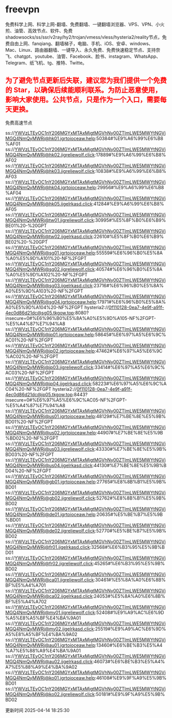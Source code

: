 # freevpn

免费科学上网、科学上网-翻墙、免费翻墙、一键翻墙浏览器、VPS、VPN、小火煎、油管、高效节点、软件、免费shadowsocks/ss/ssr/v2ray/hy2/trojan/vmess/vless/hysteria2/reality节点，免费自由上网、fanqiang、翻墙梯子，电脑、手机、iOS、安卓、windows、Mac、Linux、路由器翻墙、一键导入、永久免费、免费快速稳定节点、支持奈飞、chatgpt、youtube、油管、Facebook、脸书、instagram、WhatsApp、Telegram、纸飞机、tg、推特、Twitte。

## <font color="red">为了避免节点更新后失联，建议您为我们提供一个免费的 Star，以确保后续能顺利联系。为防止恶意使用，影响大家使用。公共节点，只是作为一个入口，需要每天更换。</font>

免费高速节点

ss://YWVzLTEyOC1nY206MGYxMTAxMjgtMGVhNy00ZTlmLWE5MWYtNGVjMGQ4NmQyMWRj@hk01.jgrtoioceaw.help:50384#%E9%A6%99%E6%B8%AF01
ss://YWVzLTEyOC1nY206MGYxMTAxMjgtMGVhNy00ZTlmLWE5MWYtNGVjMGQ4NmQyMWRj@hk02.jigreliewolf.click:17889#%E9%A6%99%E6%B8%AF02
ss://YWVzLTEyOC1nY206MGYxMTAxMjgtMGVhNy00ZTlmLWE5MWYtNGVjMGQ4NmQyMWRj@hk03.jigreliewolf.click:10838#%E9%A6%99%E6%B8%AF03
ss://YWVzLTEyOC1nY206MGYxMTAxMjgtMGVhNy00ZTlmLWE5MWYtNGVjMGQ4NmQyMWRj@hk04.jgrtoioceaw.help:29956#%E9%A6%99%E6%B8%AF04
ss://YWVzLTEyOC1nY206MGYxMTAxMjgtMGVhNy00ZTlmLWE5MWYtNGVjMGQ4NmQyMWRj@hk05.ijgelrkasd.click:41284#%E9%A6%99%E6%B8%AF05
ss://YWVzLTEyOC1nY206MGYxMTAxMjgtMGVhNy00ZTlmLWE5MWYtNGVjMGQ4NmQyMWRj@tw01.jigreliewolf.click:30995#%E5%8F%B0%E6%B9%BE01%20-%20GPT
ss://YWVzLTEyOC1nY206MGYxMTAxMjgtMGVhNy00ZTlmLWE5MWYtNGVjMGQ4NmQyMWRj@tw02.ijgelrkasd.click:22610#%E5%8F%B0%E6%B9%BE02%20-%20GPT
ss://YWVzLTEyOC1nY206MGYxMTAxMjgtMGVhNy00ZTlmLWE5MWYtNGVjMGQ4NmQyMWRj@sg01.jgrtoioceaw.help:55559#%E6%96%B0%E5%8A%A0%E5%9D%A101%20-NF%2FGPT
ss://YWVzLTEyOC1nY206MGYxMTAxMjgtMGVhNy00ZTlmLWE5MWYtNGVjMGQ4NmQyMWRj@sg02.jigreliewolf.click:40574#%E6%96%B0%E5%8A%A0%E5%9D%A102%20-NF%2FGPT
ss://YWVzLTEyOC1nY206MGYxMTAxMjgtMGVhNy00ZTlmLWE5MWYtNGVjMGQ4NmQyMWRj@sg03.ijgelrkasd.click:23716#%E6%96%B0%E5%8A%A0%E5%9D%A103%20-NF%2FGPT
ss://YWVzLTEyOC1nY206MGYxMTAxMjgtMGVhNy00ZTlmLWE5MWYtNGVjMGQ4NmQyMWRj@sg04.jgrtoioceaw.help:17971#%E6%96%B0%E5%8A%A0%E5%9D%A104%20-NF%2FGPT
hysteria2://0f110128-0ea7-4e9f-a91f-4ec0d86d21dc@sg05.tkgow.top:8080?insecure=0#%E6%96%B0%E5%8A%A0%E5%9D%A105-NF%2FGPT-%E5%A4%87%E7%94%A8
ss://YWVzLTEyOC1nY206MGYxMTAxMjgtMGVhNy00ZTlmLWE5MWYtNGVjMGQ4NmQyMWRj@jp01.jgrtoioceaw.help:58645#%E6%97%A5%E6%9C%AC01%20-NF%2FGPT
ss://YWVzLTEyOC1nY206MGYxMTAxMjgtMGVhNy00ZTlmLWE5MWYtNGVjMGQ4NmQyMWRj@jp02.jgrtoioceaw.help:47462#%E6%97%A5%E6%9C%AC02%20-NF%2FGPT
ss://YWVzLTEyOC1nY206MGYxMTAxMjgtMGVhNy00ZTlmLWE5MWYtNGVjMGQ4NmQyMWRj@jp03.jigreliewolf.click:33414#%E6%97%A5%E6%9C%AC03%20-NF%2FGPT
ss://YWVzLTEyOC1nY206MGYxMTAxMjgtMGVhNy00ZTlmLWE5MWYtNGVjMGQ4NmQyMWRj@jp04.ijgelrkasd.click:58223#%E6%97%A5%E6%9C%AC04%20-NF%2FGPT
hysteria2://0f110128-0ea7-4e9f-a91f-4ec0d86d21dc@jp05.tkgow.top:8443?insecure=0#%E6%97%A5%E6%9C%AC05-NF%2FGPT-%E5%A4%87%E7%94%A8
ss://YWVzLTEyOC1nY206MGYxMTAxMjgtMGVhNy00ZTlmLWE5MWYtNGVjMGQ4NmQyMWRj@us01.jgrtoioceaw.help:48129#%E7%BE%8E%E5%9B%BD01%20-NF%2FGPT
ss://YWVzLTEyOC1nY206MGYxMTAxMjgtMGVhNy00ZTlmLWE5MWYtNGVjMGQ4NmQyMWRj@us02.jgrtoioceaw.help:44907#%E7%BE%8E%E5%9B%BD02%20-NF%2FGPT
ss://YWVzLTEyOC1nY206MGYxMTAxMjgtMGVhNy00ZTlmLWE5MWYtNGVjMGQ4NmQyMWRj@us03.jigreliewolf.click:43330#%E7%BE%8E%E5%9B%BD03%20-NF%2FGPT
ss://YWVzLTEyOC1nY206MGYxMTAxMjgtMGVhNy00ZTlmLWE5MWYtNGVjMGQ4NmQyMWRj@us04.ijgelrkasd.click:44130#%E7%BE%8E%E5%9B%BD04%20-NF%2FGPT
ss://YWVzLTEyOC1nY206MGYxMTAxMjgtMGVhNy00ZTlmLWE5MWYtNGVjMGQ4NmQyMWRj@gb01.jgrtoioceaw.help:27765#%E8%8B%B1%E5%9B%BD01
ss://YWVzLTEyOC1nY206MGYxMTAxMjgtMGVhNy00ZTlmLWE5MWYtNGVjMGQ4NmQyMWRj@gb02.jigreliewolf.click:52762#%E8%8B%B1%E5%9B%BD02
ss://YWVzLTEyOC1nY206MGYxMTAxMjgtMGVhNy00ZTlmLWE5MWYtNGVjMGQ4NmQyMWRj@de01.jgrtoioceaw.help:20635#%E5%BE%B7%E5%9B%BD01
ss://YWVzLTEyOC1nY206MGYxMTAxMjgtMGVhNy00ZTlmLWE5MWYtNGVjMGQ4NmQyMWRj@de02.jigreliewolf.click:52770#%E5%BE%B7%E5%9B%BD02
ss://YWVzLTEyOC1nY206MGYxMTAxMjgtMGVhNy00ZTlmLWE5MWYtNGVjMGQ4NmQyMWRj@fr01.ijgelrkasd.click:32568#%E6%B3%95%E5%9B%BD01
ss://YWVzLTEyOC1nY206MGYxMTAxMjgtMGVhNy00ZTlmLWE5MWYtNGVjMGQ4NmQyMWRj@fr02.jigreliewolf.click:45265#%E6%B3%95%E5%9B%BD02
ss://YWVzLTEyOC1nY206MGYxMTAxMjgtMGVhNy00ZTlmLWE5MWYtNGVjMGQ4NmQyMWRj@ca01.jigreliewolf.click:30461#%E5%8A%A0%E6%8B%BF%E5%A4%A701
ss://YWVzLTEyOC1nY206MGYxMTAxMjgtMGVhNy00ZTlmLWE5MWYtNGVjMGQ4NmQyMWRj@ca02.ijgelrkasd.click:24053#%E5%8A%A0%E6%8B%BF%E5%A4%A702
ss://YWVzLTEyOC1nY206MGYxMTAxMjgtMGVhNy00ZTlmLWE5MWYtNGVjMGQ4NmQyMWRj@my01.jigreliewolf.click:52408#%E9%A9%AC%E6%9D%A5%E8%A5%BF%E4%BA%9A01
ss://YWVzLTEyOC1nY206MGYxMTAxMjgtMGVhNy00ZTlmLWE5MWYtNGVjMGQ4NmQyMWRj@my02.ijgelrkasd.click:25519#%E9%A9%AC%E6%9D%A5%E8%A5%BF%E4%BA%9A02
ss://YWVzLTEyOC1nY206MGYxMTAxMjgtMGVhNy00ZTlmLWE5MWYtNGVjMGQ4NmQyMWRj@au01.jgrtoioceaw.help:13460#%E6%BE%B3%E5%A4%A7%E5%88%A9%E4%BA%9A01
ss://YWVzLTEyOC1nY206MGYxMTAxMjgtMGVhNy00ZTlmLWE5MWYtNGVjMGQ4NmQyMWRj@au02.ijgelrkasd.click:46073#%E6%BE%B3%E5%A4%A7%E5%88%A9%E4%BA%9A02
ss://YWVzLTEyOC1nY206MGYxMTAxMjgtMGVhNy00ZTlmLWE5MWYtNGVjMGQ4NmQyMWRj@ko01.jgrtoioceaw.help:46108#%E9%9F%A9%E5%9B%BD01
ss://YWVzLTEyOC1nY206MGYxMTAxMjgtMGVhNy00ZTlmLWE5MWYtNGVjMGQ4NmQyMWRj@ko02.jigreliewolf.click:50181#%E9%9F%A9%E5%9B%BD02


更新时间 2025-04-14 18:25:30